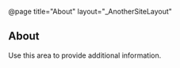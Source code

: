 ﻿@page title="About" layout="_AnotherSiteLayout"

## About

Use this area to provide additional information.